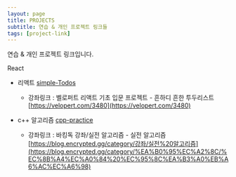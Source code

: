 ```yaml
---
layout: page
title: PROJECTS
subtitle: 연습 & 개인 프로젝트 링크들
tags: [project-link]
---
```


연습 & 개인 프로젝트 링크입니다.

 React
 
  - 리액트 [simple-Todos](https://github.com/lewisseo91/simple-todos) 
      - 강좌링크 : 벨로퍼트 리액트 기초 입문 프로젝트 - 흔하디 흔한 투두리스트[https://velopert.com/3480](https://velopert.com/3480)

  - c++ 알고리즘 [cpp-practice](https://github.com/lewisseo91/cpp-practice)
      - 강좌링크 : 바킹독 강좌/실전 알고리즘 - 실전 알고리즘[https://blog.encrypted.gg/category/강좌/실전%20알고리즘](https://blog.encrypted.gg/category/%EA%B0%95%EC%A2%8C/%EC%8B%A4%EC%A0%84%20%EC%95%8C%EA%B3%A0%EB%A6%AC%EC%A6%98)
    